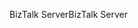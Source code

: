 <span data-ttu-id="2d4b3-101">BizTalk Server</span><span class="sxs-lookup"><span data-stu-id="2d4b3-101">BizTalk Server</span></span>